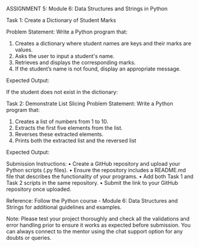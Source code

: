 ASSIGNMENT 5:
Module 6: Data Structures and Strings in Python
 
Task 1: Create a Dictionary of Student Marks

Problem Statement: Write a Python program that:
1.   Creates a dictionary where student names are keys and their marks are values.
2.   Asks the user to input a student's name.
3.   Retrieves and displays the corresponding marks.
4.   If the student’s name is not found, display an appropriate message.

Expected Output:
  
 
If the student does not exist in the dictionary:
 
Task 2: Demonstrate List Slicing 
Problem Statement: Write a Python program that:
1.   Creates a list of numbers from 1 to 10.
2.   Extracts the first five elements from the list.
3.   Reverses these extracted elements.
4.   Prints both the extracted list and the reversed list
 
Expected Output:

 
Submission Instructions:
    • Create a GitHub repository and upload your Python scripts (.py files).
    • Ensure the repository includes a README.md file that describes the functionality of your programs.
    • Add both Task 1 and Task 2 scripts in the same repository.
    • Submit the link to your GitHub repository once uploaded.

Reference:
Follow the Python course - Module 6: Data Structures and Strings for additional guidelines and examples.

Note: Please test your project thoroughly and check all the validations and error handling prior to ensure it works as expected before submission.
You can always connect to the mentor using the chat support option for any doubts or queries.
